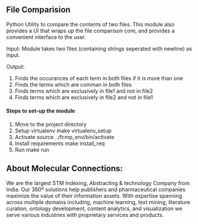 
## File Comparision

Python Utility to compare the contents of two files. This module also provides a UI that wraps up the file comparison core, and provides a convenient interface to the user. 

Input:
Module takes two files (containing strings seperated with newline) as input.

Output:
1. Finds the occurances of each term in both files if it is more than one
2. Finds the terms which are comman in both files
3. Finds terms which are exclusively in file1 and not in file2
4. Finds terms which are exclusively in file2 and not in file1

#### Steps to set-up the module
1. Move to the project directory
2. Setup virtualenv
		make virtualenv_setup
3. Activate
	source ../fcmp_env/bin/activate
4. Install requirements
	make install_req
5. Run 
	make run
	
## About Molecular Connections:
We are the largest STM Indexing, Abstracting & technology Company from India. Our 360º solutions help publishers and pharmaceutical companies maximize the value of their information assets. With expertise spanning across multiple domains including, machine learning, text mining, literature curation, ontology development, content analytics, and visualization we serve various industries with proprietary services and products.
